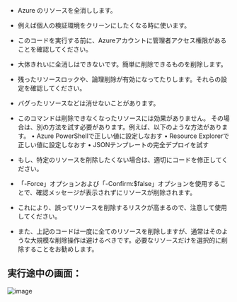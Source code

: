 * Azure のリソースを全消しします。
* 例えば個人の検証環境をクリーンにしたくなる時に使います。
* このコードを実行する前に、Azureアカウントに管理者アクセス権限があることを確認してください。
* 大体きれいに全消しはできないです。簡単に削除できるものを削除します。
* 残ったリソースロックや、論理削除が有効になってたりします。それらの設定を確認してください。
* バグったリソースなどは消せないことがあります。
* このコマンドは削除できなくなったリソースには効果がありません。
その場合は、別の方法を試す必要があります。例えば、以下のような方法があります。
 • Azure PowerShellで正しい値に設定しなおす
 • Resource Explorerで正しい値に設定しなおす
 • JSONテンプレートの完全デプロイを試す

* もし、特定のリソースを削除したくない場合は、適切にコードを修正してください。
* 「-Force」オプションおよび「-Confirm:$false」オプションを使用することで、確認メッセージが表示されずにリソースが削除されます。
* これにより、誤ってリソースを削除するリスクが高まるので、注意して使用してください。
* また、上記のコードは一度に全てのリソースを削除しますが、通常はそのような大規模な削除操作は避けるべきです。必要なリソースだけを選択的に削除することをお勧めします。


## 実行途中の画面：
![image](https://github.com/aktsmm/Scripts/assets/71251920/4913df6c-f02a-446b-b888-271d2a7e25b7)
